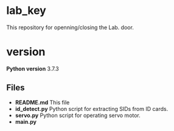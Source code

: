 # lab_key
This repository for openning/closing the Lab. door.

# version
**Python version** 3.7.3

## Files
- **README.md** This file
- **id_detect.py** Python script for extracting SIDs from ID cards.
- **servo.py** Python script for operating servo motor.
- **main.py**

